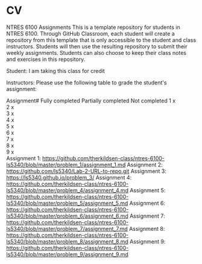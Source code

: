 # CV
NTRES 6100 Assignments
This is a template repository for students in NTRES 6100. Through GitHub Classroom, each student will create a repository from this template that is only accessible to the student and class instructors. Students will then use the resulting repository to submit their weekly assignments. Students can also choose to keep their class notes and exercises in this repository.

Student:
I am taking this class for credit

Instructors:
Please use the following table to grade the student's assignment:

Assignment#	Fully completed	Partially completed	Not completed
1	x		
2	x		
3	x		
4	x		
5	x		
6	x		
7	x		
8	x		
9	x		
Assignment 1: https://github.com/therkildsen-class/ntres-6100-ls5340/blob/master/problem_1/assignment_1.md
Assignment 2: https://github.com/ls5340/Lab-2-URL-to-repo.git
Assignment 3: https://ls5340.github.io/problem_3/
Assignment 4: https://github.com/therkildsen-class/ntres-6100-ls5340/blob/master/problem_4/assignment_4.md
Assignment 5: https://github.com/therkildsen-class/ntres-6100-ls5340/blob/master/problem_5/assignment_5.md
Assignment 6: https://github.com/therkildsen-class/ntres-6100-ls5340/blob/master/problem_6/assignment_6.md
Assignment 7: https://github.com/therkildsen-class/ntres-6100-ls5340/blob/master/problem_7/assignment_7.md
Assignment 8: https://github.com/therkildsen-class/ntres-6100-ls5340/blob/master/problem_8/assignment_8.md
Assignment 9: https://github.com/therkildsen-class/ntres-6100-ls5340/blob/master/problem_9/assignment_9.md
